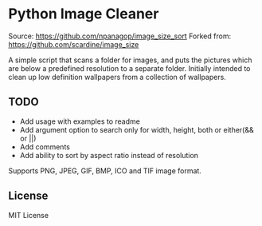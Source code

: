 Python Image Cleaner
===================


Source: https://github.com/npanagop/image_size_sort
Forked from: https://github.com/scardine/image_size

A simple script that scans a folder for images, and puts the pictures which are
below a predefined resolution to a separate folder. Initially intended to clean
up low definition wallpapers from a collection of wallpapers.

TODO
----

- Add usage with examples to readme
- Add argument option to search only for width, height, both or either(&& or ||)
- Add comments
- Add ability to sort by aspect ratio instead of resolution

Supports PNG, JPEG, GIF, BMP, ICO and TIF image format.

License
--------

MIT License
